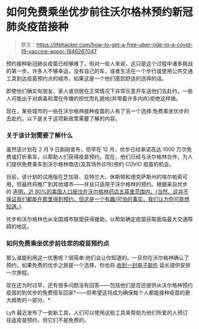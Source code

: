 # 如何免费乘坐优步前往沃尔格林预约新冠肺炎疫苗接种

> 原文：<https://lifehacker.com/how-to-get-a-free-uber-ride-to-a-covid-19-vaccine-appoi-1846267047>

预约接种新冠肺炎疫苗已经够难了，但对一些人来说，这只是这个过程中诸多挑战的第一步。许多人不够幸运，没有自己的车，或者生活在一个步行或使用公共交通工具到达疫苗预约点的城市，如果这是一个他们感到舒适的选择的话。



即使他们确实有朋友、家人或邻居在正常情况下非常乐意开车送他们去赴约，一些人可能出于对病毒和潜在传播的担忧而礼貌地(并带着许多内疚)拒绝这样做。

现在，某些城市的一些在沃尔格林接种疫苗的人有了另一个选择:免费乘坐优步的去赴约。以下是关于这项新政策需要了解的内容。

### 关于该计划需要了解什么

虽然该计划在 2 月 9 日刚刚宣布，但早在 12 月，优步已经承诺高达 1000 万次免费或打折乘车，以帮助人们获得疫苗预约。现在，他们已经与沃尔格林合作，为人们提供免费乘车到沃尔格林商店(及其场外诊所)预约 COVID 疫苗的机会。

目前，该计划的试用版在芝加哥、亚特兰大、休斯顿和德克萨斯州的埃尔帕索可用，但最终将推广到其他城市——并且只适用于沃尔格林的预约。根据来自优步 的 [声明，近 80%的美国人口居住在沃尔格林药店五英里范围内。(当然，这并不保证我们都能在那里得到预约，但这是一个有趣/可怕的事实，我们认为你可能想知道。)](https://investor.uber.com/news-events/news/press-release-details/2021/Walgreens-and-Uber-Join-Forces-to-Address-Barriers-to-COVID-19-Vaccine-Equity/default.aspx)

优步和沃尔格林也从全国城市联盟获得援助，以帮助确定疫苗获取面临最大交通障碍的地区。

### **如何免费乘坐优步前往您的疫苗预约点**

那么谁能利用这一优惠呢？很简单:他们会让你知道的。一旦你在沃尔格林确认了预约，如果免费的优步之旅是一个选择，你也将 [收到一封电子邮件](https://investor.uber.com/news-events/news/press-release-details/2021/Walgreens-and-Uber-Join-Forces-to-Address-Barriers-to-COVID-19-Vaccine-Equity/default.aspx) 延长提供安排一次旅程。

现在还为时过早，还有很多问题没有回答——包括他们是否还提供从沃尔格林预约疫苗的到优步的免费搭车回家*——但希望这将成为确保每个人都能接种疫苗的更大趋势的一部分。*

Lyft 最近发布了一些新工具，人们可以使用这些工具来帮助为他们所爱的人预订往返疫苗预约，但它们不是免费的。